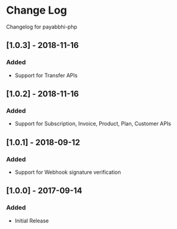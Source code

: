 # Change Log

Changelog for payabbhi-php

## [1.0.3] - 2018-11-16
### Added
- Support for Transfer APIs

## [1.0.2] - 2018-11-16
### Added
- Support for Subscription, Invoice, Product, Plan, Customer APIs

## [1.0.1] - 2018-09-12
### Added
- Support for Webhook signature verification

## [1.0.0] - 2017-09-14
### Added
- Initial Release
